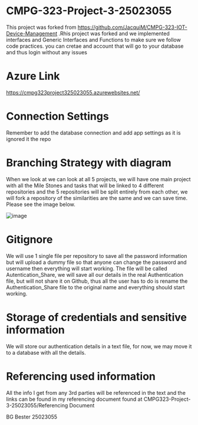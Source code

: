 # CMPG-323-Project-3-25023055
This project was forked from https://github.com/JacquiM/CMPG-323-IOT-Device-Management .Rhis project was forked and we implemented interfaces and Generic Interfaces and Functions to make sure we follow code practices. you can cretae and account that will go to your database and thus login without any issues

# Azure Link
https://cmpg323project325023055.azurewebsites.net/

# Connection Settings
Remember to add the database connection and add app settings as it is ignored it the repo

# Branching Strategy with diagram
When we look at we can look at all 5 projects, we will have one main project with all the Mile Stones and tasks that will be linked to 4 different repositories and the 5 repositories will be split entirely from each other, we will fork a repository of the similarities are the same and we can save time. Please see the image below.

![image](https://user-images.githubusercontent.com/90190484/185092065-9e8c4664-c915-4ff0-8a6e-54a6cf513078.png)

# Gitignore
We will use 1 single file per repository to save all the password information but will upload a dummy file so that anyone can change the password and username then everything will start working. The file will be called Autentication_Share, we will save all our details in the real Authentication file, but will not share it on Github, thus all the user has to do is rename the Authentication_Share file to the original name and everything should start working.

# Storage of credentials and sensitive information
We will store our authentication details in a text file, for now, we may move it to a database with all the details.

# Referencing used information
All the info I get from any 3rd parties will be referenced in the text and the links can be found in my referencing document found at CMPG323-Project-3-25023055/Referencing Document

BG Bester 25023055
